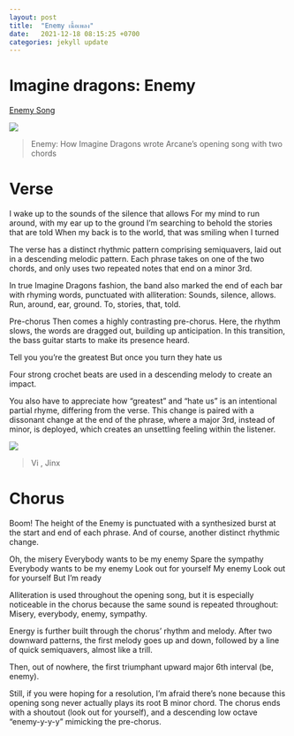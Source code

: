 ```yaml
---
layout: post
title:  "Enemy เนื้อเพลง"
date:   2021-12-18 08:15:25 +0700
categories: jekyll update
---
```

Imagine dragons: Enemy
=============

[Enemy Song](https://youtu.be/D9G1VOjN_84)

![](https://cdn.oneesports.gg/cdn-data/2021/11/LeagueofLegends_ImagineDragonsEnemyArcaneSong-1536x864.jpg)

> Enemy: How Imagine Dragons wrote Arcane’s opening song with two chords

Verse
========

I wake up to the sounds
of the silence that allows
For my mind to run around,
with my ear up to the ground
I’m searching to behold
the stories that are told
When my back is to the world,
that was smiling when I turned

The verse has a distinct rhythmic pattern comprising semiquavers, laid out in a descending melodic pattern. Each phrase takes on one of the two chords, and only uses two repeated notes that end on a minor 3rd.

In true Imagine Dragons fashion, the band also marked the end of each bar with rhyming words, punctuated with alliteration: Sounds, silence, allows. Run, around, ear, ground. To, stories, that, told.

Pre-chorus
Then comes a highly contrasting pre-chorus. Here, the rhythm slows, the words are dragged out, building up anticipation. In this transition, the bass guitar starts to make its presence heard.

Tell you you’re the greatest
But once you turn they hate us

Four strong crochet beats are used in a descending melody to create an impact.

You also have to appreciate how “greatest” and “hate us” is an intentional partial rhyme, differing from the verse. This change is paired with a dissonant change at the end of the phrase, where a major 3rd, instead of minor, is deployed, which creates an unsettling feeling within the listener.

![](https://cdn.oneesports.gg/cdn-data/2021/05/LeagueofLegends_ArcaneViJinx-1536x864.jpg)

> Vi ,  Jinx

Chorus
========

Boom! The height of the Enemy is punctuated with a synthesized burst at the start and end of each phrase. And of course, another distinct rhythmic change.

Oh, the misery
Everybody wants to be my enemy
Spare the sympathy
Everybody wants to be my enemy
Look out for yourself
My enemy
Look out for yourself
But I’m ready

Alliteration is used throughout the opening song, but it is especially noticeable in the chorus because the same sound is repeated throughout: Misery, everybody, enemy, sympathy.

Energy is further built through the chorus’ rhythm and melody. After two downward patterns, the first melody goes up and down, followed by a line of quick semiquavers, almost like a trill.

Then, out of nowhere, the first triumphant upward major 6th interval (be, enemy).

Still, if you were hoping for a resolution, I’m afraid there’s none because this opening song never actually plays its root B minor chord. The chorus ends with a shoutout (look out for yourself), and a descending low octave “enemy-y-y-y” mimicking the pre-chorus.